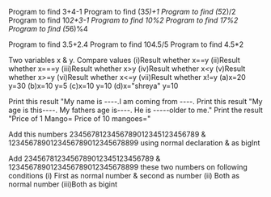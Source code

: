 Program to find 3+4-1
Program to find (3*5)+1
Program to find (5*2)/2
Program to find 10*2+3-1
Program to find 10%2
Program to find 17%2
Program to find (5*6)%4

Program to find 3.5+2.4
Program to find 104.5/5
Program to find 4.5*2

Two variables x & y. Compare values
  (i)Result whether x==y
  (ii)Result whether x===y
  (iii)Result whether x>y
  (iv)Result whether x<y
  (v)Result whether x>=y
  (vi)Result whether x<=y
  (vii)Result whether x!=y
(a)x=20 y=30
(b)x=10 y=5
(c)x=10 y=10
(d)x="shreya" y=10

Print this result "My name is ----.I am coming from ----.
Print this result "My age is this----.
  My fathers age is----. He is -----older to me."
Print the result "Price of 1 Mango=
   Price of 10 mangoes="

Add this numbers  2345678123456789012345123456789  &
1234567890123456789012345678899  using normal declaration & as bigInt

Add 2345678123456789012345123456789  &
1234567890123456789012345678899 these two numbers on following conditions
  (i) First as normal number & second as number
  (ii) Both as normal number
  (iii)Both as bigint

  